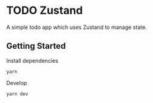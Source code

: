 # TODO Zustand

A simple todo app which uses Zustand to manage state.

## Getting Started

Install dependencies
```
yarn
```

Develop
```
yarn dev
```